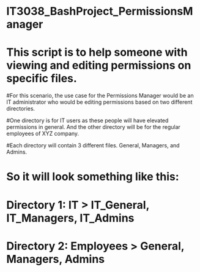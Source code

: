 # IT3038_BashProject_PermissionsManager

# This script is to help someone with viewing and editing permissions on specific files.

#For this scenario, the use case for the Permissions Manager would be an IT administrator who would be editing permissions based on two different directories.

#One directory is for IT users as these people will have elevated permissions in general. And the other directory will be for the regular employees of XYZ company.

#Each directory will contain 3 different files. General, Managers, and Admins.

# So it will look something like this: 
# Directory 1: IT > IT_General, IT_Managers, IT_Admins
# Directory 2: Employees > General, Managers, Admins
